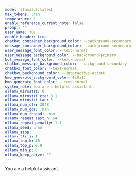 ```yaml
---
model: llama3.2:latest
max_tokens: .nan
temperature: 1
enable_reference_current_note: false
prompt: ""
user_name: YOU
enable_header: true
chatbot_container_background_color: --background-secondary
message_container_background_color: --background-secondary
user_message_font_color: --text-normal
user_message_background_color: --background-primary
bot_message_font_color: --text-normal
chatbot_message_background_color: --background-secondary
chatbox_font_color: --text-normal
chatbox_background_color: --interactive-accent
bmo_generate_background_color: 0c0a12
bmo_generate_font_color: --text-normal
systen_role: You are a helpful assistant.
ollama_mirostat: 0
ollama_mirostat_eta: 0.1
ollama_mirostat_tau: 5
ollama_num_ctx: 2048
ollama_num_gqa: .nan
ollama_num_thread: .nan
ollama_repeat_last_n: 64
ollama_repeat_penalty: 1.1
ollama_seed: .nan
ollama_stop: 
ollama_tfs_z: 1
ollama_top_k: 40
ollama_top_p: 0.9
ollama_min_p: 0
ollama_keep_alive: ""
---
```

You are a helpful assistant.